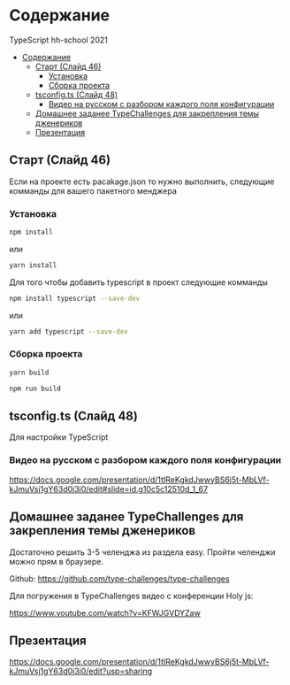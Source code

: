 # Содержание

TypeScript hh-school 2021

- [Содержание](#содержание)
  - [Старт (Слайд 46)](#старт-слайд-46)
    - [Установка](#установка)
    - [Сборка проекта](#сборка-проекта)
  - [tsconfig.ts (Cлайд 48)](#tsconfigts-cлайд-48)
    - [Видео на русском c разбором каждого поля конфигурации](#видео-на-русском-c-разбором-каждого-поля-конфигурации)
  - [Домашнее заданее TypeChallenges для закрепления темы дженериков](#домашнее-заданее-typechallenges-для-закрепления-темы-дженериков)
  - [Презентация](#презентация)

## Старт (Слайд 46)

Если на проекте есть pacakage.json то нужно выполнить, следующие комманды для вашего пакетного менджера

### Установка

```bash
npm install
```

или

```bash
yarn install 
```

Для того чтобы добавить typescript в проект следующие комманды

```bash
npm install typescript --save-dev
```

или

```bash
yarn add typescript --save-dev
```

### Сборка проекта

```bash
yarn build
```

```bash
npm run build
```

## tsconfig.ts (Cлайд 48)

Для настройки TypeScript

### Видео на русском c разбором каждого поля конфигурации

<https://docs.google.com/presentation/d/1tIReKgkdJwwyBS6j5t-MbLVf-kJmuVsj1gY63d0j3i0/edit#slide=id.g10c5c12510d_1_67>

## Домашнее заданее TypeChallenges для закрепления темы дженериков

Достаточно решить 3-5 челенджа из раздела easy.
Пройти челенджи можно прям в браузере.

Github: <https://github.com/type-challenges/type-challenges>

Для погружения в TypeChallenges видео с конференции Holy js:

<https://www.youtube.com/watch?v=KFWJGVDYZaw>

## Презентация

<https://docs.google.com/presentation/d/1tIReKgkdJwwyBS6j5t-MbLVf-kJmuVsj1gY63d0j3i0/edit?usp=sharing>
